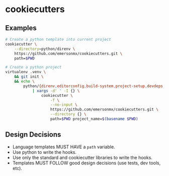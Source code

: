 # cookiecutters

## Examples

```sh
# Create a python template into current project
cookiecutter \
    --directory=python/direnv \
    https://github.com/emersonmx/cookiecutters.git \
    path=$PWD
```

```sh
# Create a python project
virtualenv .venv \
    && git init \
    && echo \
        python/{direnv,editorconfig,build-system,project-setup,devdeps,pre-commit,isort,black,flake8,mypy,vulture} \
            | xargs -d' ' -I {} \
                cookiecutter \
                    -f \
                    --no-input \
                    https://github.com/emersonmx/cookiecutters.git \
                    --directory {} \
                    path=$PWD project_name=$(basename $PWD)
```

## Design Decisions

- Language templates MUST HAVE a `path` variable.
- Use python to write the hooks.
- Use only the standard and cookiecutter libraries to write the hooks.
- Templates MUST FOLLOW good design decisions (use tests, dev tools, etc).
